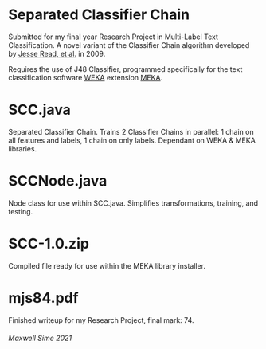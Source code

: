 # Separated Classifier Chain
Submitted for my final year Research Project in Multi-Label Text Classification.
A novel variant of the Classifier Chain algorithm developed by [Jesse Read, et al.](https://www.cs.waikato.ac.nz/~eibe/pubs/chains.pdf) in 2009.

Requires the use of J48 Classifier, programmed specifically for the text classification software [WEKA](https://www.cs.waikato.ac.nz/ml/weka/) extension [MEKA](http://waikato.github.io/meka/).

# SCC.java
Separated Classifier Chain.
Trains 2 Classifier Chains in parallel: 1 chain on all features and labels, 1 chain on only labels.
Dependant on WEKA & MEKA libraries.

# SCCNode.java
Node class for use within SCC.java. Simplifies transformations, training, and testing.

# SCC-1.0.zip
Compiled file ready for use within the MEKA library installer.

# mjs84.pdf
Finished writeup for my Research Project, final mark: 74.

###### Maxwell Sime 2021
